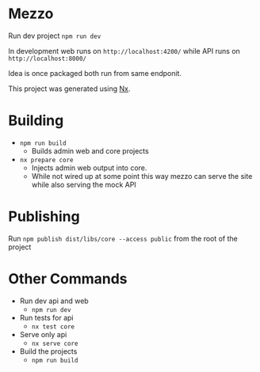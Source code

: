 # Mezzo

Run dev project `npm run dev`

In development web runs on `http://localhost:4200/` while API runs on `http://localhost:8000/` 

Idea is once packaged both run from same endponit.

This project was generated using [Nx](https://nx.dev).

# Building
- `npm run build`
  - Builds admin web and core projects
- `nx prepare core` 
  - Injects admin web output into core.
  - While not wired up at some point this way mezzo can serve the site while also serving the mock API
# Publishing

Run `npm publish dist/libs/core --access public` from the root of the project

# Other Commands

- Run dev api and web
  - `npm run dev`
- Run tests for api
  - `nx test core`
- Serve only api
  - `nx serve core`
- Build the projects
  - `npm run build`
